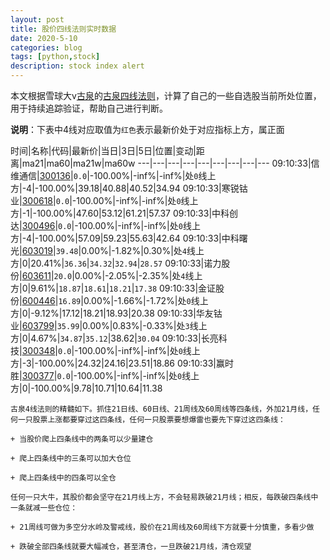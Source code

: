 ```yaml
---
layout: post
title: 股价四线法则实时数据
date: 2020-5-10
categories: blog
tags: [python,stock]
description: stock index alert
---
```



本文根据雪球大v[古泉](https://xueqiu.com/u/7148646888)的[古泉四线法则](https://xueqiu.com/7148646888/130498192)，计算了自己的一些自选股当前所处位置，用于持续追踪验证，帮助自己进行判断。

**说明**：下表中4线对应取值为`红色`表示最新价处于对应指标上方，属正面

时间|名称|代码|最新价|当日|3日|5日|位置|变动|距离|ma21|ma60|ma21w|ma60w
---|---|---|---|---|---|---|---|---
09:10:33|信维通信|[300136](https://xueqiu.com/S/SZ300136)|`0.0`|-100.00%|-inf%|-inf%|处`0`线上方|-4|-100.00%|39.18|40.88|40.52|34.94
09:10:33|寒锐钴业|[300618](https://xueqiu.com/S/SZ300618)|`0.0`|-100.00%|-inf%|-inf%|处`0`线上方|-1|-100.00%|47.60|53.12|61.21|57.37
09:10:33|中科创达|[300496](https://xueqiu.com/S/SZ300496)|`0.0`|-100.00%|-inf%|-inf%|处`0`线上方|-4|-100.00%|57.09|59.23|55.63|42.64
09:10:33|中科曙光|[603019](https://xueqiu.com/S/SH603019)|`39.48`|0.00%|-1.82%|0.30%|处`4`线上方|0|20.41%|`36.36`|`34.32`|`32.94`|`28.57`
09:10:33|诺力股份|[603611](https://xueqiu.com/S/SH603611)|`20.0`|0.00%|-2.05%|-2.35%|处`4`线上方|0|9.61%|`18.87`|`18.61`|`18.21`|`17.38`
09:10:33|金证股份|[600446](https://xueqiu.com/S/SH600446)|`16.89`|0.00%|-1.66%|-1.72%|处`0`线上方|0|-9.12%|17.12|18.21|18.93|20.38
09:10:33|华友钴业|[603799](https://xueqiu.com/S/SH603799)|`35.99`|0.00%|0.83%|-0.33%|处`3`线上方|0|4.67%|`34.87`|`35.12`|38.62|`30.04`
09:10:33|长亮科技|[300348](https://xueqiu.com/S/SZ300348)|`0.0`|-100.00%|-inf%|-inf%|处`0`线上方|-3|-100.00%|24.32|24.16|23.51|18.86
09:10:33|赢时胜|[300377](https://xueqiu.com/S/SZ300377)|`0.0`|-100.00%|-inf%|-inf%|处`0`线上方|0|-100.00%|9.78|10.71|10.64|11.38

```
古泉4线法则的精髓如下。抓住21日线、60日线、21周线及60周线等四条线，外加21月线，任何一只股票上涨都要穿过这四条线，任何一只股票要想爆雷也要先下穿过这四条线：

+ 当股价爬上四条线中的两条可以少量建仓

+ 爬上四条线中的三条可以加大仓位

+ 爬上四条线中的四条可以全仓

任何一只大牛，其股价都会坚守在21月线上方，不会轻易跌破21月线；相反，每跌破四条线中一条就减一些仓位：

+ 21周线可做为多空分水岭及警戒线，股价在21周线及60周线下方就要十分慎重，多看少做

+ 跌破全部四条线就要大幅减仓，甚至清仓，一旦跌破21月线，清仓观望
```